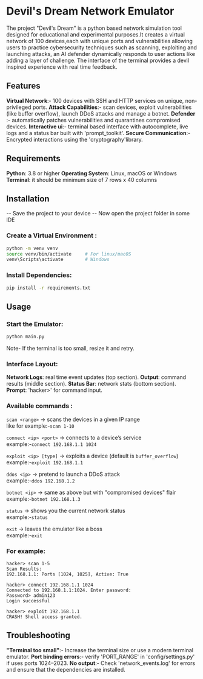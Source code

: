 # Devil's Dream Network Emulator

The project "Devil's Dream" is a python based network simulation tool designed for educational and experimental purposes.It creates a virtual network of 100 devices,each with unique ports and vulnerabilities allowing users to practice cybersecurity techniques such as scanning, exploiting and launching attacks, an AI defender dynamically responds to user actions like adding a layer of challenge. The   interface of the terminal provides a devil inspired experience with real time feedback.

## Features

**Virtual Network**:- 100 devices with SSH and HTTP services on unique, non-privileged ports.
**Attack Capabilities**:- scan devices, exploit vulnerabilities (like buffer overflow), launch DDoS attacks and manage a botnet.
**Defender** :- automatically patches vulnerabilities and quarantines compromised devices.
**Interactive ui**:- terminal based interface with autocomplete, live logs and a status bar built with 'prompt_toolkit'.
**Secure Communication**:- Encrypted interactions using the 'cryptography'library.

## Requirements

 **Python**: 3.8 or higher
 **Operating System**: Linux, macOS or Windows
 **Terminal**: it should be minimum size of 7 rows x 40 columns

## Installation
-- Save the project to your device
-- Now open the project folder in some IDE
 
### Create a Virtual Environment :

```bash
python -m venv venv
source venv/bin/activate     # For linux/macOS
venv\Scripts\activate        # Windows
```

### Install Dependencies:
```bash
pip install -r requirements.txt
```

## Usage
 ### Start the Emulator:

```bash
python main.py
```
Note- If the terminal is too small, resize it and retry.

### Interface Layout:

 **Network Logs**: real time event updates (top section).
 **Output**: command results (middle section).
 **Status Bar**: network stats (bottom section).
 **Prompt**: 'hacker>' for command input.

### Available commands :

`scan <range>` -> scans the devices in a given IP range  
like for example:-`scan 1-10`

`connect <ip> <port>` -> connects to a device’s service  
example:-`connect 192.168.1.1 1024`

`exploit <ip> [type]` -> exploits a device (default is `buffer_overflow`)  
example:-`exploit 192.168.1.1`

`ddos <ip>` -> pretend to launch a DDoS attack  
example:-`ddos 192.168.1.2`

`botnet <ip>` -> same as above but with "compromised devices" flair  
example:-`botnet 192.168.1.3`

`status` -> shows you the current network status  
example:-`status`

`exit` -> leaves the emulator like a boss  
example:-`exit`

### For example:

```
hacker> scan 1-5
Scan Results:
192.168.1.1: Ports [1024, 1025], Active: True

hacker> connect 192.168.1.1 1024
Connected to 192.168.1.1:1024. Enter password:
Password> admin123
Login successful

hacker> exploit 192.168.1.1
CRASH! Shell access granted.
```

## Troubleshooting

**"Terminal too small"**:- Increase the terminal size or use a modern terminal emulator.
**Port binding errors**:- verify 'PORT_RANGE' in 'config/settings.py' if uses ports 1024–2023.
**No output**:- Check 'network_events.log' for errors and ensure that the dependencies are installed.